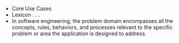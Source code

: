* Core Use Cases
* Lexicon . . .
* In software engineering, the problem domain encompasses all the concepts, rules, behaviors, and processes relevant to the specific problem or area the application is designed to address.
